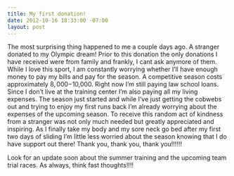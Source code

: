 ```yaml
---
title: My first donation!
date: 2012-10-16 18:33:00 -07:00
layout: post
---
```


The most surprising thing happened to me a couple days ago. A stranger donated to my Olympic dream! Prior to this donation the only donations I have received were from family and frankly, I cant ask anymore of them. While I love this sport, I am constantly worrying whether I’ll have enough money to pay my bills and pay for the season. A competitive season costs approximately $8,000-$10,000. Right now I’m still paying law school loans. Since I don’t live at the training center I’m also paying all my living expenses. The season just started and while I’ve just getting the cobwebs out and trying to enjoy my first runs back I’m already worrying about the expenses of the upcoming season. To receive this random act of kindness from a stranger was not only much needed but greatly appreciated and inspiring. As I finally take my body and my sore neck go bed after my first two days of sliding I’m little less worried about the season knowing that I do have support out there! Thank you, thank you, thank you!!!!!!

Look for an update soon about the summer training and the upcoming team trial races. As always, think fast thoughts!!!!
